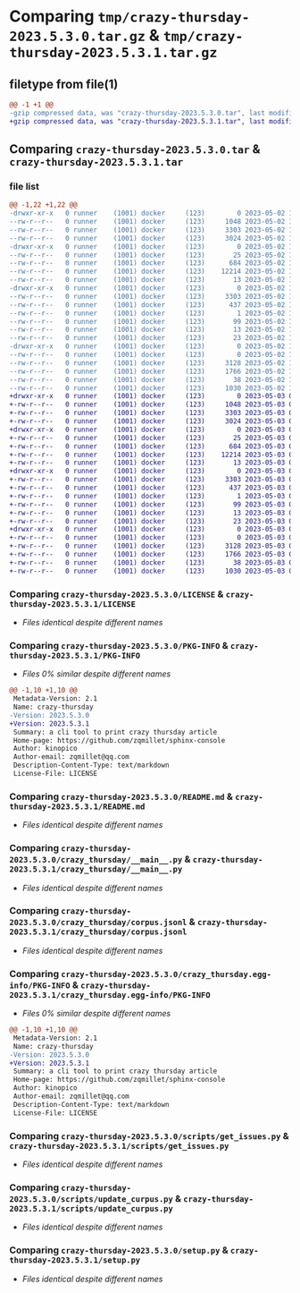 # Comparing `tmp/crazy-thursday-2023.5.3.0.tar.gz` & `tmp/crazy-thursday-2023.5.3.1.tar.gz`

## filetype from file(1)

```diff
@@ -1 +1 @@
-gzip compressed data, was "crazy-thursday-2023.5.3.0.tar", last modified: Tue May  2 17:27:48 2023, max compression
+gzip compressed data, was "crazy-thursday-2023.5.3.1.tar", last modified: Wed May  3 05:28:17 2023, max compression
```

## Comparing `crazy-thursday-2023.5.3.0.tar` & `crazy-thursday-2023.5.3.1.tar`

### file list

```diff
@@ -1,22 +1,22 @@
-drwxr-xr-x   0 runner    (1001) docker     (123)        0 2023-05-02 17:27:48.409530 crazy-thursday-2023.5.3.0/
--rw-r--r--   0 runner    (1001) docker     (123)     1048 2023-05-02 17:27:34.000000 crazy-thursday-2023.5.3.0/LICENSE
--rw-r--r--   0 runner    (1001) docker     (123)     3303 2023-05-02 17:27:48.405530 crazy-thursday-2023.5.3.0/PKG-INFO
--rw-r--r--   0 runner    (1001) docker     (123)     3024 2023-05-02 17:27:34.000000 crazy-thursday-2023.5.3.0/README.md
-drwxr-xr-x   0 runner    (1001) docker     (123)        0 2023-05-02 17:27:48.405530 crazy-thursday-2023.5.3.0/crazy_thursday/
--rw-r--r--   0 runner    (1001) docker     (123)       25 2023-05-02 17:27:39.000000 crazy-thursday-2023.5.3.0/crazy_thursday/__init__.py
--rw-r--r--   0 runner    (1001) docker     (123)      684 2023-05-02 17:27:34.000000 crazy-thursday-2023.5.3.0/crazy_thursday/__main__.py
--rw-r--r--   0 runner    (1001) docker     (123)    12214 2023-05-02 17:27:39.000000 crazy-thursday-2023.5.3.0/crazy_thursday/corpus.jsonl
--rw-r--r--   0 runner    (1001) docker     (123)       13 2023-05-02 17:27:34.000000 crazy-thursday-2023.5.3.0/crazy_thursday/requirements.txt
-drwxr-xr-x   0 runner    (1001) docker     (123)        0 2023-05-02 17:27:48.405530 crazy-thursday-2023.5.3.0/crazy_thursday.egg-info/
--rw-r--r--   0 runner    (1001) docker     (123)     3303 2023-05-02 17:27:48.000000 crazy-thursday-2023.5.3.0/crazy_thursday.egg-info/PKG-INFO
--rw-r--r--   0 runner    (1001) docker     (123)      437 2023-05-02 17:27:48.000000 crazy-thursday-2023.5.3.0/crazy_thursday.egg-info/SOURCES.txt
--rw-r--r--   0 runner    (1001) docker     (123)        1 2023-05-02 17:27:48.000000 crazy-thursday-2023.5.3.0/crazy_thursday.egg-info/dependency_links.txt
--rw-r--r--   0 runner    (1001) docker     (123)       99 2023-05-02 17:27:48.000000 crazy-thursday-2023.5.3.0/crazy_thursday.egg-info/entry_points.txt
--rw-r--r--   0 runner    (1001) docker     (123)       13 2023-05-02 17:27:48.000000 crazy-thursday-2023.5.3.0/crazy_thursday.egg-info/requires.txt
--rw-r--r--   0 runner    (1001) docker     (123)       23 2023-05-02 17:27:48.000000 crazy-thursday-2023.5.3.0/crazy_thursday.egg-info/top_level.txt
-drwxr-xr-x   0 runner    (1001) docker     (123)        0 2023-05-02 17:27:48.405530 crazy-thursday-2023.5.3.0/scripts/
--rw-r--r--   0 runner    (1001) docker     (123)        0 2023-05-02 17:27:34.000000 crazy-thursday-2023.5.3.0/scripts/__init__.py
--rw-r--r--   0 runner    (1001) docker     (123)     3128 2023-05-02 17:27:34.000000 crazy-thursday-2023.5.3.0/scripts/get_issues.py
--rw-r--r--   0 runner    (1001) docker     (123)     1766 2023-05-02 17:27:34.000000 crazy-thursday-2023.5.3.0/scripts/update_curpus.py
--rw-r--r--   0 runner    (1001) docker     (123)       38 2023-05-02 17:27:48.409530 crazy-thursday-2023.5.3.0/setup.cfg
--rw-r--r--   0 runner    (1001) docker     (123)     1030 2023-05-02 17:27:34.000000 crazy-thursday-2023.5.3.0/setup.py
+drwxr-xr-x   0 runner    (1001) docker     (123)        0 2023-05-03 05:28:17.189122 crazy-thursday-2023.5.3.1/
+-rw-r--r--   0 runner    (1001) docker     (123)     1048 2023-05-03 05:27:58.000000 crazy-thursday-2023.5.3.1/LICENSE
+-rw-r--r--   0 runner    (1001) docker     (123)     3303 2023-05-03 05:28:17.185121 crazy-thursday-2023.5.3.1/PKG-INFO
+-rw-r--r--   0 runner    (1001) docker     (123)     3024 2023-05-03 05:27:58.000000 crazy-thursday-2023.5.3.1/README.md
+drwxr-xr-x   0 runner    (1001) docker     (123)        0 2023-05-03 05:28:17.181121 crazy-thursday-2023.5.3.1/crazy_thursday/
+-rw-r--r--   0 runner    (1001) docker     (123)       25 2023-05-03 05:28:04.000000 crazy-thursday-2023.5.3.1/crazy_thursday/__init__.py
+-rw-r--r--   0 runner    (1001) docker     (123)      684 2023-05-03 05:27:58.000000 crazy-thursday-2023.5.3.1/crazy_thursday/__main__.py
+-rw-r--r--   0 runner    (1001) docker     (123)    12214 2023-05-03 05:28:04.000000 crazy-thursday-2023.5.3.1/crazy_thursday/corpus.jsonl
+-rw-r--r--   0 runner    (1001) docker     (123)       13 2023-05-03 05:27:58.000000 crazy-thursday-2023.5.3.1/crazy_thursday/requirements.txt
+drwxr-xr-x   0 runner    (1001) docker     (123)        0 2023-05-03 05:28:17.185121 crazy-thursday-2023.5.3.1/crazy_thursday.egg-info/
+-rw-r--r--   0 runner    (1001) docker     (123)     3303 2023-05-03 05:28:17.000000 crazy-thursday-2023.5.3.1/crazy_thursday.egg-info/PKG-INFO
+-rw-r--r--   0 runner    (1001) docker     (123)      437 2023-05-03 05:28:17.000000 crazy-thursday-2023.5.3.1/crazy_thursday.egg-info/SOURCES.txt
+-rw-r--r--   0 runner    (1001) docker     (123)        1 2023-05-03 05:28:17.000000 crazy-thursday-2023.5.3.1/crazy_thursday.egg-info/dependency_links.txt
+-rw-r--r--   0 runner    (1001) docker     (123)       99 2023-05-03 05:28:17.000000 crazy-thursday-2023.5.3.1/crazy_thursday.egg-info/entry_points.txt
+-rw-r--r--   0 runner    (1001) docker     (123)       13 2023-05-03 05:28:17.000000 crazy-thursday-2023.5.3.1/crazy_thursday.egg-info/requires.txt
+-rw-r--r--   0 runner    (1001) docker     (123)       23 2023-05-03 05:28:17.000000 crazy-thursday-2023.5.3.1/crazy_thursday.egg-info/top_level.txt
+drwxr-xr-x   0 runner    (1001) docker     (123)        0 2023-05-03 05:28:17.185121 crazy-thursday-2023.5.3.1/scripts/
+-rw-r--r--   0 runner    (1001) docker     (123)        0 2023-05-03 05:27:58.000000 crazy-thursday-2023.5.3.1/scripts/__init__.py
+-rw-r--r--   0 runner    (1001) docker     (123)     3128 2023-05-03 05:27:58.000000 crazy-thursday-2023.5.3.1/scripts/get_issues.py
+-rw-r--r--   0 runner    (1001) docker     (123)     1766 2023-05-03 05:27:58.000000 crazy-thursday-2023.5.3.1/scripts/update_curpus.py
+-rw-r--r--   0 runner    (1001) docker     (123)       38 2023-05-03 05:28:17.189122 crazy-thursday-2023.5.3.1/setup.cfg
+-rw-r--r--   0 runner    (1001) docker     (123)     1030 2023-05-03 05:27:58.000000 crazy-thursday-2023.5.3.1/setup.py
```

### Comparing `crazy-thursday-2023.5.3.0/LICENSE` & `crazy-thursday-2023.5.3.1/LICENSE`

 * *Files identical despite different names*

### Comparing `crazy-thursday-2023.5.3.0/PKG-INFO` & `crazy-thursday-2023.5.3.1/PKG-INFO`

 * *Files 0% similar despite different names*

```diff
@@ -1,10 +1,10 @@
 Metadata-Version: 2.1
 Name: crazy-thursday
-Version: 2023.5.3.0
+Version: 2023.5.3.1
 Summary: a cli tool to print crazy thursday article
 Home-page: https://github.com/zqmillet/sphinx-console
 Author: kinopico
 Author-email: zqmillet@qq.com
 Description-Content-Type: text/markdown
 License-File: LICENSE
```

### Comparing `crazy-thursday-2023.5.3.0/README.md` & `crazy-thursday-2023.5.3.1/README.md`

 * *Files identical despite different names*

### Comparing `crazy-thursday-2023.5.3.0/crazy_thursday/__main__.py` & `crazy-thursday-2023.5.3.1/crazy_thursday/__main__.py`

 * *Files identical despite different names*

### Comparing `crazy-thursday-2023.5.3.0/crazy_thursday/corpus.jsonl` & `crazy-thursday-2023.5.3.1/crazy_thursday/corpus.jsonl`

 * *Files identical despite different names*

### Comparing `crazy-thursday-2023.5.3.0/crazy_thursday.egg-info/PKG-INFO` & `crazy-thursday-2023.5.3.1/crazy_thursday.egg-info/PKG-INFO`

 * *Files 0% similar despite different names*

```diff
@@ -1,10 +1,10 @@
 Metadata-Version: 2.1
 Name: crazy-thursday
-Version: 2023.5.3.0
+Version: 2023.5.3.1
 Summary: a cli tool to print crazy thursday article
 Home-page: https://github.com/zqmillet/sphinx-console
 Author: kinopico
 Author-email: zqmillet@qq.com
 Description-Content-Type: text/markdown
 License-File: LICENSE
```

### Comparing `crazy-thursday-2023.5.3.0/scripts/get_issues.py` & `crazy-thursday-2023.5.3.1/scripts/get_issues.py`

 * *Files identical despite different names*

### Comparing `crazy-thursday-2023.5.3.0/scripts/update_curpus.py` & `crazy-thursday-2023.5.3.1/scripts/update_curpus.py`

 * *Files identical despite different names*

### Comparing `crazy-thursday-2023.5.3.0/setup.py` & `crazy-thursday-2023.5.3.1/setup.py`

 * *Files identical despite different names*

